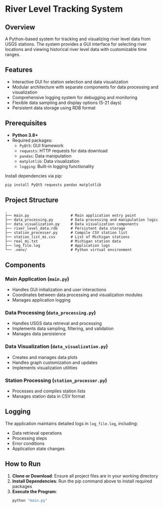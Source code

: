 # River Level Tracking System

## Overview
A Python-based system for tracking and visualizing river level data from USGS stations. The system provides a GUI interface for selecting river locations and viewing historical river level data with customizable time ranges.

## Features
- Interactive GUI for station selection and data visualization
- Modular architecture with separate components for data processing and visualization
- Comprehensive logging system for debugging and monitoring
- Flexible data sampling and display options (5-21 days)
- Persistent data storage using RDB format

## Prerequisites

- **Python 3.8+**
- Required packages:
  - `PyQt5`: GUI framework
  - `requests`: HTTP requests for data download
  - `pandas`: Data manipulation
  - `matplotlib`: Data visualization
  - `logging`: Built-in logging functionality

Install dependencies via pip:
```bash
pip install PyQt5 requests pandas matplotlib
```

## Project Structure

```
.
├── main.py                   # Main application entry point
├── data_processing.py        # Data processing and manipulation logic
├── data_visualization.py     # Data visualization components
├── river_level_data.rdb      # Persistent data storage
├── station_processer.py      # Compile CSV station list
├── station_list_mi.csv       # List of Michigan stations
├── real_mi.txt               # Michigan station data
├── log_file.log              # Application logs
└── .venv/                    # Python virtual environment
```

## Components

### Main Application (`main.py`)
- Handles GUI initialization and user interactions
- Coordinates between data processing and visualization modules
- Manages application logging

### Data Processing (`data_processing.py`)
- Handles USGS data retrieval and processing
- Implements data sampling, filtering, and validation
- Manages data persistence


### Data Visualization (`data_visualization.py`)
- Creates and manages data plots
- Handles graph customization and updates
- Implements visualization utilities

### Station Processing (`station_processer.py`)
- Processes and compiles station lists
- Manages station data in CSV format


## Logging
The application maintains detailed logs in `log_file.log`, including:
- Data retrieval operations
- Processing steps
- Error conditions
- Application state changes

## How to Run

1. **Clone or Download**: Ensure all project files are in your working directory
2. **Install Dependencies**: Run the pip command above to install required packages
3. **Execute the Program**:
   ```bash
   python "main.py"
   ```


